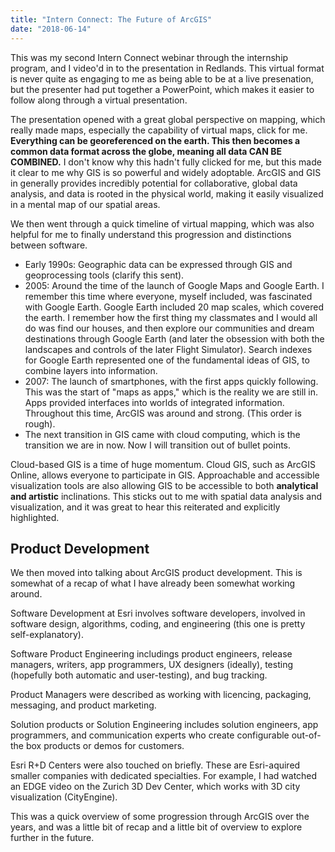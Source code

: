 ```yaml
---
title: "Intern Connect: The Future of ArcGIS" 
date: "2018-06-14"
---
```

This was my second Intern Connect webinar through the internship program, and I video'd in to the presentation in Redlands. This virtual format is never quite as engaging to me as being able to be at a live presenation, but the presenter had put together a PowerPoint, which makes it easier to follow along through a virtual presentation. 

The presentation opened with a great global perspective on mapping, which really made maps, especially the capability of virtual maps, click for me. **Everything can be georeferenced on the earth. This then becomes a common data format across the globe, meaning all data CAN BE COMBINED.** I don't know why this hadn't fully clicked for me, but this made it clear to me why GIS is so powerful and widely adoptable. ArcGIS and GIS in generally provides incredibly potential for collaborative, global data analysis, and data is rooted in the physical world, making it easily visualized in a mental map of our spatial areas. 

We then went through a quick timeline of virtual mapping, which was also helpful for me to finally understand this progression and distinctions between software. 

- Early 1990s: Geographic data can be expressed through GIS and geoprocessing tools (clarify this sent). 
- 2005: Around the time of the launch of Google Maps and Google Earth. I remember this time where everyone, myself included, was fascinated with Google Earth. Google Earth included 20 map scales, which covered the earth. I remember how the first thing my classmates and I would all do was find our houses, and then explore our communities and dream destinations through Google Earth (and later the obsession with both the landscapes and controls of the later Flight Simulator). Search indexes for Google Earth represented one of the fundamental ideas of GIS, to combine layers into information. 
- 2007: The launch of smartphones, with the first apps quickly following. This was the start of "maps as apps," which is the reality we are still in. Apps provided interfaces into worlds of integrated information. Throughout this time, ArcGIS was around and strong. (This order is rough). 
- The next transition in GIS came with cloud computing, which is the transition we are in now. Now I will transition out of bullet points. 

Cloud-based GIS is a time of huge momentum. Cloud GIS, such as ArcGIS Online, allows everyone to participate in GIS. Approachable and accessible visualization tools are also allowing GIS to be accessible to both **analytical and artistic** inclinations. This sticks out to me with spatial data analysis and visualization, and it was great to hear this reiterated and explicitly highlighted. 

## Product Development 

We then moved into talking about ArcGIS product development. This is somewhat of a recap of what I have already been somewhat working around. 

Software Development at Esri involves software developers, involved in software design, algorithms, coding, and engineering (this one is pretty self-explanatory). 

Software Product Engineering includings product engineers, release managers, writers, app programmers, UX designers (ideally), testing (hopefully both automatic and user-testing), and bug tracking. 

Product Managers were described as working with licencing, packaging, messaging, and product marketing. 

Solution products or Solution Engineering includes solution engineers, app programmers, and communication experts who create configurable out-of-the box products or demos for customers. 

Esri R+D Centers were also touched on briefly. These are Esri-aquired smaller companies with dedicated specialties. For example, I had watched an EDGE video on the Zurich 3D Dev Center, which works with 3D city visualization (CityEngine). 

This was a quick overview of some progression through ArcGIS over the years, and was a little bit of recap and a little bit of overview to explore further in the future. 
